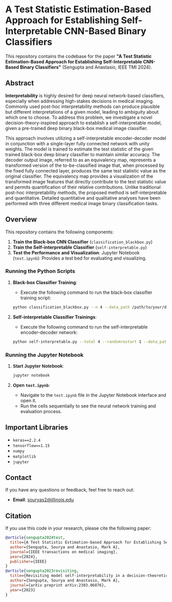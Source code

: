 # A Test Statistic Estimation-Based Approach for Establishing Self-Interpretable CNN-Based Binary Classifiers

This repository contains the codebase for the paper **"A Test Statistic Estimation-Based Approach for Establishing Self-Interpretable CNN-Based Binary Classifiers"** (Sengupta and Anastasio, IEEE TMI 2024).

## Abstract

**Interpretability** is highly desired for deep neural network-based classifiers, especially when addressing high-stakes decisions in medical imaging. Commonly used post-hoc interpretability methods can produce plausible but different interpretations of a given model, leading to ambiguity about which one to choose. To address this problem, we investigate a novel decision-theory-inspired approach to establish a self-interpretable model, given a pre-trained deep binary black-box medical image classifier.

This approach involves utilizing a self-interpretable encoder-decoder model in conjunction with a single-layer fully connected network with unity weights. The model is trained to estimate the test statistic of the given trained black-box deep binary classifier to maintain similar accuracy. The decoder output image, referred to as an equivalency map, represents a transformed version of the to-be-classified image that, when processed by the fixed fully connected layer, produces the same test statistic value as the original classifier. The equivalency map provides a visualization of the transformed image features that directly contribute to the test statistic value and permits quantification of their relative contributions. Unlike traditional post-hoc interpretability methods, the proposed method is self-interpretable and quantitative. Detailed quantitative and qualitative analyses have been performed with three different medical image binary classification tasks.

## Overview

This repository contains the following components:

1. **Train the Black-box CNN Classifier** (`classification_blackbox.py`)
2. **Train the Self-interpretable Classifier** (`self-interpretable.py`)
3. **Test the Performance and Visualization**: Jupyter Notebook (`test.ipynb`): Provides a test bed for evaluating and visualizing.


### Running the Python Scripts

1. **Black-box Classifier Training**:
   - Execute the following command to run the black-box classifier training script:

    ```sh
    python classification_blackbox.py --n 4 --data_path /path/to/your/data_directory --best_blackbox_ckpt /path/to/your/best_checkpoint_file_directory

    ```

2. **Self-interpretable Classifier Trainings**:
   - Execute the following command to run the self-interpretable encoder-decoder network:

    ```sh
    python self-interpretable.py --total 4 --randomrestart 1 --data_path /path/to/your/data_directory --best_blackbox_ckpt /path/to/your/best_checkpoint_file_directory --best_interpretable_ckpt /path/to/save/best_checkpoint_file_directory

    ```
    
### Running the Jupyter Notebook

1. **<span style="font-family: Arial, sans-serif;">Start Jupyter Notebook</span>**:

    ```sh
    jupyter notebook
    ```

2. **<span style="font-family: Arial, sans-serif;">Open `test.ipynb`</span>**:
   - Navigate to the `test.ipynb` file in the Jupyter Notebook interface and open it.
   - Run the cells sequentially to see the neural network training and evaluation process.


## Important Libraries

- `keras==2.2.4`
- `tensorflow==1.15`
- `numpy`
- `matplotlib`
- `jupyter`

## Contact

If you have any questions or feedback, feel free to reach out:

- **Email**: souryas2@illinois.edu

## Citation

If you use this code in your research, please cite the following paper:

```bibtex
@article{sengupta2024test,
  title={A Test Statistic Estimation-based Approach for Establishing Self-interpretable CNN-based Binary Classifiers},
  author={Sengupta, Sourya and Anastasio, Mark A},
  journal={IEEE transactions on medical imaging},
  year={2024},
  publisher={IEEE}
}
@article{sengupta2023revisiting,
  title={Revisiting model self-interpretability in a decision-theoretic way for binary medical image classification},
  author={Sengupta, Sourya and Anastasio, Mark A},
  journal={arXiv preprint arXiv:2303.06876},
  year={2023}
}


